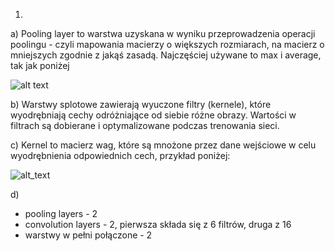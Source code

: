 1.
a) Pooling layer to warstwa uzyskana w wyniku przeprowadzenia operacji poolingu - czyli mapowania macierzy o większych rozmiarach, na macierz o mniejszych zgodnie z jakąś zasadą. Najczęściej używane to max i average, tak jak poniżej
 
 ![alt text](https://github.com/emjot13/INF_Mateusz_Jarzembinski_275039/blob/main/lab9/visuals/pooling_max.gif)

b) Warstwy splotowe zawierają wyuczone filtry (kernele), które wyodrębniają cechy odróżniające od siebie różne obrazy. Wartości w filtrach są dobierane i optymalizowane podczas trenowania sieci. 

c) Kernel to macierz wag, które są mnożone przez dane wejściowe w celu wyodrębnienia odpowiednich cech, przykład poniżej:

![alt_text](https://github.com/emjot13/INF_Mateusz_Jarzembinski_275039/blob/main/lab9/visuals/kernel_example.gif)


d) 
- pooling layers - 2
- convolution layers - 2, pierwsza składa się z 6 filtrów, druga z 16
- warstwy w pełni połączone - 2



